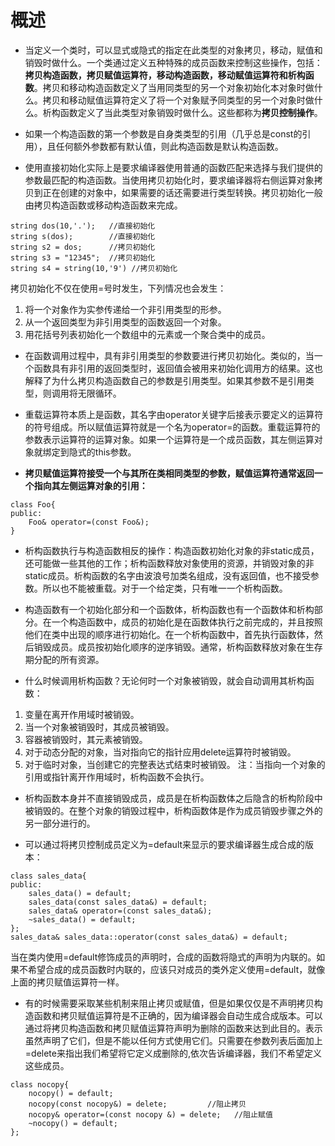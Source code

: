 # 概述
- 当定义一个类时，可以显式或隐式的指定在此类型的对象拷贝，移动，赋值和销毁时做什么。一个类通过定义五种特殊的成员函数来控制这些操作，包括：**拷贝构造函数，拷贝赋值运算符，移动构造函数，移动赋值运算符和析构函数**。拷贝和移动构造函数定义了当用同类型的另一个对象初始化本对象时做什么。拷贝和移动赋值运算符定义了将一个对象赋予同类型的另一个对象时做什么。析构函数定义了当此类型对象销毁时做什么。这些都称为**拷贝控制操作**。

- 如果一个构造函数的第一个参数是自身类类型的引用（几乎总是const的引用），且任何额外参数都有默认值，则此构造函数是默认构造函数。

- 使用直接初始化实际上是要求编译器使用普通的函数匹配来选择与我们提供的参数最匹配的构造函数。当使用拷贝初始化时，要求编译器将右侧运算对象拷贝到正在创建的对象中，如果需要的话还需要进行类型转换。拷贝初始化一般由拷贝构造函数或移动构造函数来完成。
```
string dos(10,'.');   //直接初始化
string s(dos);        //直接初始化
string s2 = dos;      //拷贝初始化
string s3 = "12345";  //拷贝初始化
string s4 = string(10,'9') //拷贝初始化
```
拷贝初始化不仅在使用=号时发生，下列情况也会发生：
1. 将一个对象作为实参传递给一个非引用类型的形参。
2. 从一个返回类型为非引用类型的函数返回一个对象。
3. 用花括号列表初始化一个数组中的元素或一个聚合类中的成员。

- 在函数调用过程中，具有非引用类型的参数要进行拷贝初始化。类似的，当一个函数具有非引用的返回类型时，返回值会被用来初始化调用方的结果。这也解释了为什么拷贝构造函数自己的参数是引用类型。如果其参数不是引用类型，则调用将无限循环。

- 重载运算符本质上是函数，其名字由operator关键字后接表示要定义的运算符的符号组成。所以赋值运算符就是一个名为operator=的函数。重载运算符的参数表示运算符的运算对象。如果一个运算符是一个成员函数，其左侧运算对象就绑定到隐式的this参数。

- **拷贝赋值运算符接受一个与其所在类相同类型的参数，赋值运算符通常返回一个指向其左侧运算对象的引用：**
```
class Foo{
public:
	Foo& operator=(const Foo&);
}
```

- 析构函数执行与构造函数相反的操作：构造函数初始化对象的非static成员，还可能做一些其他的工作；析构函数释放对象使用的资源，并销毁对象的非static成员。析构函数的名字由波浪号加类名组成，没有返回值，也不接受参数。所以也不能被重载。对于一个给定类，只有唯一一个析构函数。

- 构造函数有一个初始化部分和一个函数体，析构函数也有一个函数体和析构部分。在一个构造函数中，成员的初始化是在函数体执行之前完成的，并且按照他们在类中出现的顺序进行初始化。在一个析构函数中，首先执行函数体，然后销毁成员。成员按初始化顺序的逆序销毁。通常，析构函数释放对象在生存期分配的所有资源。

- 什么时候调用析构函数？无论何时一个对象被销毁，就会自动调用其析构函数：
1. 变量在离开作用域时被销毁。
2. 当一个对象被销毁时，其成员被销毁。
3. 容器被销毁时，其元素被销毁。
4. 对于动态分配的对象，当对指向它的指针应用delete运算符时被销毁。
5. 对于临时对象，当创建它的完整表达式结束时被销毁。
注：当指向一个对象的引用或指针离开作用域时，析构函数不会执行。

- 析构函数本身并不直接销毁成员，成员是在析构函数体之后隐含的析构阶段中被销毁的。在整个对象的销毁过程中，析构函数体是作为成员销毁步骤之外的另一部分进行的。

- 可以通过将拷贝控制成员定义为=default来显示的要求编译器生成合成的版本：
```
class sales_data{
public:
	sales_data() = default;
	sales_data(const sales_data&) = default;
	sales_data& operator=(const sales_data&);
	~sales_data() = default;
};
sales_data& sales_data::operator(const sales_data&) = default;
```
当在类内使用=default修饰成员的声明时，合成的函数将隐式的声明为内联的。如果不希望合成的成员函数时内联的，应该只对成员的类外定义使用=default，就像上面的拷贝赋值运算符一样。

- 有的时候需要采取某些机制来阻止拷贝或赋值，但是如果仅仅是不声明拷贝构造函数和拷贝赋值运算符是不正确的，因为编译器会自动生成合成版本。可以通过将拷贝构造函数和拷贝赋值运算符声明为删除的函数来达到此目的。表示虽然声明了它们，但是不能以任何方式使用它们。只需要在参数列表后面加上=delete来指出我们希望将它定义成删除的,依次告诉编译器，我们不希望定义这些成员。
```
class nocopy{
	nocopy() = default;
	nocopy(const nocopy&) = delete;			//阻止拷贝
	nocopy& operator=(const nocopy &) = delete;   //阻止赋值
	~nocopy() = default;
};
```
